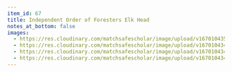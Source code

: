 ```yaml
---
item_id: 67
title: Independent Order of Foresters Elk Head
notes_at_bottom: false
images:
  - https://res.cloudinary.com/matchsafescholar/image/upload/v1670104350/Foresters4.jpg
  - https://res.cloudinary.com/matchsafescholar/image/upload/v1670104349/Foresters1.jpg
  - https://res.cloudinary.com/matchsafescholar/image/upload/v1670104348/Foresters2.jpg
  - https://res.cloudinary.com/matchsafescholar/image/upload/v1670104347/Foresters3.jpg
---
```

